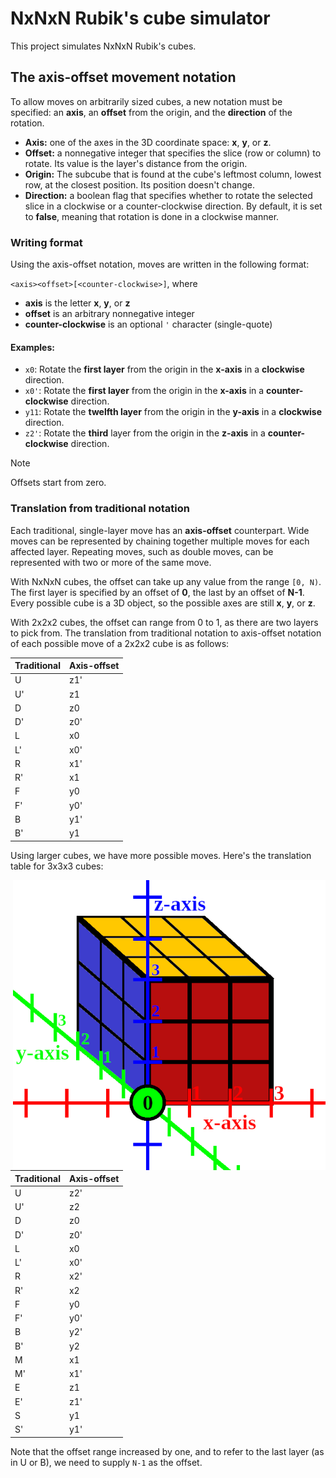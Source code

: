 # NxNxN Rubik's cube simulator
This project simulates NxNxN Rubik's cubes.

## The axis-offset movement notation
To allow moves on arbitrarily sized cubes, a new notation must be specified: an **axis**, an **offset** from the origin, and the **direction** of the rotation.

- **Axis:** one of the axes in the 3D coordinate space: **x**, **y**, or **z**.
- **Offset:** a nonnegative integer that specifies the slice (row or column) to rotate. Its value is the layer's distance from the origin.
- **Origin:** The subcube that is found at the cube's leftmost column, lowest row, at the closest position. Its position doesn't change.
- **Direction:** a boolean flag that specifies whether to rotate the selected slice in a clockwise or a counter-clockwise direction. By default, it is set to **false**, meaning that rotation is done in a clockwise manner.

### Writing format

Using the axis-offset notation, moves are written in the following format:

`<axis><offset>[<counter-clockwise>]`, where
- **axis** is the letter **x**, **y**, or **z**
- **offset** is an arbitrary nonnegative integer
- **counter-clockwise** is an optional `'` character (single-quote)

#### Examples:
- `x0`: Rotate the **first layer** from the origin in the **x-axis** in a **clockwise** direction.
- `x0'`: Rotate the **first layer** from the origin in the **x-axis** in a **counter-clockwise** direction.
- `y11`: Rotate the **twelfth layer** from the origin in the **y-axis** in a **clockwise** direction.
- `z2'`: Rotate the **third** layer from the origin in the **z-axis** in a **counter-clockwise** direction.

> [!NOTE]
> Offsets start from zero.

### Translation from traditional notation

Each traditional, single-layer move has an **axis-offset** counterpart. Wide moves can be represented by chaining together multiple moves for each affected layer. Repeating moves, such as double moves, can be represented with two or more of the same move.

With NxNxN cubes, the offset can take up any value from the range `[0, N)`. The first layer is specified by an offset of **0**, the last by an offset of **N-1**. Every possible cube is a 3D object, so the possible axes are still **x**, **y**, or **z**.

With 2x2x2 cubes, the offset can range from 0 to 1, as there are two layers to pick from. The translation from traditional notation to axis-offset notation of each possible move of a 2x2x2 cube is as follows:

|Traditional|Axis-offset|
|-----------|-----------|
|U          |z1'        |
|U'         |z1         |
|D          |z0         |
|D'         |z0'        |
|L          |x0         |
|L'         |x0'        |
|R          |x1'        |
|R'         |x1         |
|F          |y0         |
|F'         |y0'        |
|B          |y1'        |
|B'         |y1         |

Using larger cubes, we have more possible moves. Here's the translation table for 3x3x3 cubes:

<img alt="3x3x3 cube axes visualized" src="assets/3x3x3_axes.png" width="500" align="right">

|Traditional|Axis-offset|
|-----------|-----------|
|U          |z2'        |
|U'         |z2         |
|D          |z0         |
|D'         |z0'        |
|L          |x0         |
|L'         |x0'        |
|R          |x2'        |
|R'         |x2         |
|F          |y0         |
|F'         |y0'        |
|B          |y2'        |
|B'         |y2         |
|M          |x1         |
|M'         |x1'        |
|E          |z1         |
|E'         |z1'        |
|S          |y1         |
|S'         |y1'        |

Note that the offset range increased by one, and to refer to the last layer (as in U or B), we need to supply `N-1` as the offset.
